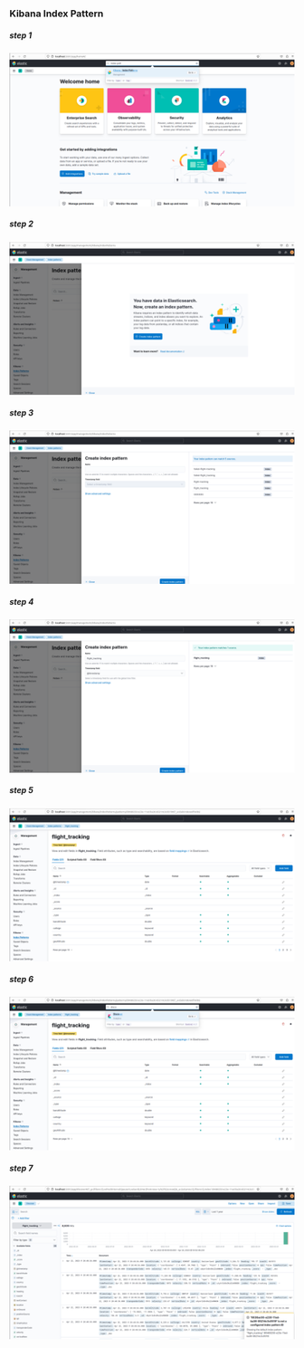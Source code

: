 ### Kibana Index Pattern

##### step 1 

![](images/kibana-index-pattern/kibana-index-pattern-01.png)

##### step 2

![](images/kibana-index-pattern/kibana-index-pattern-02.png)

##### step 3

![](images/kibana-index-pattern/kibana-index-pattern-03.png)

##### step 4

![](images/kibana-index-pattern/kibana-index-pattern-04.png)

##### step 5

![](images/kibana-index-pattern/kibana-index-pattern-05.png)

##### step 6

![](images/kibana-index-pattern/kibana-index-pattern-06.png)

##### step 7 

![](images/kibana-index-pattern/kibana-index-pattern-07.png)
